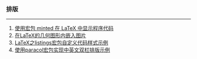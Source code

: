 ### 排版

---

1. [使用宏包 minted 在 LaTeX 中显示程序代码](LaTeX的minted宏包使用介绍/使用宏包minted在LaTeX中显示程序代码.md)
2. [在LaTeX的几何图形内嵌入图片](LaTeX：在几何图形中嵌入图片/在LaTeX的几何图形内嵌入图片.md)
3. [LaTeX之listings宏包自定义代码样式示例](LaTeX之listings宏包自定义代码样式示例/LaTeX之listings宏包自定义代码样式示例.md)
4. [使用paracol宏包实现中英文双栏排版示例](使用paracol宏包实现中英文双栏排版示例/使用paracol宏包实现中英文双栏排版示例.md)